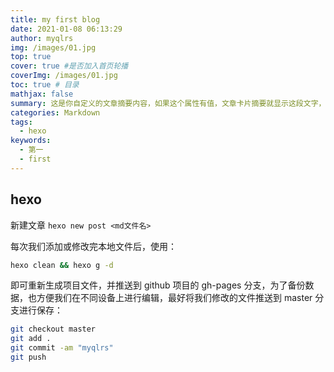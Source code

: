 ```yaml
---
title: my first blog
date: 2021-01-08 06:13:29
author: myqlrs
img: /images/01.jpg
top: true
cover: true #是否加入首页轮播
coverImg: /images/01.jpg
toc: true # 目录
mathjax: false
summary: 这是你自定义的文章摘要内容，如果这个属性有值，文章卡片摘要就显示这段文字，否则程序会自动截取文章的部分内容作为摘要
categories: Markdown
tags:
  - hexo
keywords:
  - 第一
  - first
---
```


## hexo
新建文章
`hexo new post <md文件名>`

每次我们添加或修改完本地文件后，使用：

```bash
hexo clean && hexo g -d
```

即可重新生成项目文件，并推送到 github 项目的 gh-pages 分支，为了备份数据，也方便我们在不同设备上进行编辑，最好将我们修改的文件推送到 master 分支进行保存：

```bash
git checkout master
git add .
git commit -am "myqlrs"
git push
```
